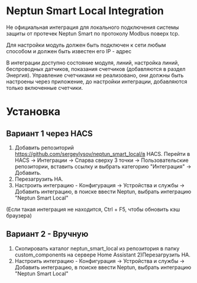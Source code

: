 # Neptun Smart Local Integration

Не официальная интеграция для локального подключения системы защиты от протечек Neptun Smart по протоколу Modbus поверх tcp.

Для настройки модуль должен быть подключен к сети любым способом и должен быть известен его IP - адрес

В интеграции доступно состояние модуля, линий, настройка линий, беспроводных датчиков, показания счетчиков (добавляются в раздел Энергия). Управление счетчиками не реализовано, они должны быть настроены через приложение, до настройки интеграции, добавляются только включенные счетчики.

# Установка
## Вариант 1 через HACS
1) Добавить репозиторий https://github.com/sergeylysov/neptun_smart_local/в HACS. Перейти в HACS -> Интеграции -> Спарва сверху 3 точки -> Пользовательские репозитории, вставить ссылку и выбрать категорию "Интеграция" -> Добавить.
2) Перезагрузить HA.
3) Настроить интеграцию - Конфигурация -> Устройства и службы -> Добавить интеграцию, в поиске ввести Neptun, выбрать интеграцию "Neptun Smart Local"

(Если такая интеграция не находится, Ctrl + F5, чтобы обновить кэш браузера)


## Вариант 2 - Вручную
1) Cкопировать каталог neptun_smart_local из репозитория в папку custom_components на сервере Home Assistant
2)Перезагрузить HA.
3) Настроить интеграцию - Конфигурация -> Устройства и службы -> Добавить интеграцию, в поиске ввести Neptun, выбрать интеграцию "Neptun Smart Local"
